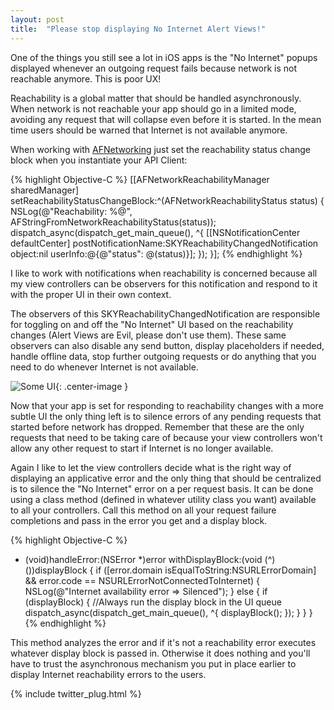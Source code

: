 ```yaml
---
layout: post
title:  "Please stop displaying No Internet Alert Views!"
---
```

One of the things you still see a lot in iOS apps is the "No Internet" popups displayed whenever an outgoing request fails because network is not reachable anymore. This is poor UX!

Reachability is a global matter that should be handled asynchronously. When network is not reachable your app should go in a limited mode, avoiding any request that will collapse even before it is started. In the mean time users should be warned that Internet is not available anymore.

When working with [AFNetworking](https://github.com/AFNetworking/AFNetworking) just set the reachability status change block when you instantiate your API Client:

{% highlight Objective-C %}
[[AFNetworkReachabilityManager sharedManager] setReachabilityStatusChangeBlock:^(AFNetworkReachabilityStatus status) {
            NSLog(@"Reachability: %@", AFStringFromNetworkReachabilityStatus(status));
            dispatch_async(dispatch_get_main_queue(), ^{
                [[NSNotificationCenter defaultCenter] postNotificationName:SKYReachabilityChangedNotification object:nil userInfo:@{@"status": @(status)}];
            });
}];
{% endhighlight %}

I like to work with notifications when reachability is concerned because all my view controllers can be observers for this notification and respond to it with the proper UI in their own context.

The observers of this SKYReachabilityChangedNotification are responsible for toggling on and off the "No Internet" UI based on the reachability changes (Alert Views are Evil, please don't use them).
These same observers can also disable any send button, display placeholders if needed, handle offline data, stop further outgoing requests or do anything that you need to do whenever Internet is not available.

![Some UI](http://planning.omts.fr/SugarFree/nointernetconnection.png){: .center-image }

Now that your app is set for responding to reachability changes with a more subtle UI the only thing left is to silence errors of any pending requests that started before network has dropped. Remember that these are the only requests that need to be taking care of because your view controllers won't allow any other request to start if Internet is no longer available.

Again I like to let the view controllers decide what is the right way of displaying an applicative error and the only thing that should be centralized is to silence the "No Internet" error on a per request basis.
It can be done using a class method (defined in whatever utility class you want) available to all your controllers. Call this method on all your request failure completions and pass in the error you get and a display block.

{% highlight Objective-C %}
+ (void)handleError:(NSError *)error withDisplayBlock:(void (^)())displayBlock {
    if ([error.domain isEqualToString:NSURLErrorDomain] && error.code == NSURLErrorNotConnectedToInternet) {
        NSLog(@"Internet availability error => Silenced");
     }
     else {
         if (displayBlock) {
             //Always run the display block in the UI queue
             dispatch_async(dispatch_get_main_queue(), ^{
                 displayBlock();
             });
         }
     }
}
{% endhighlight %}

This method analyzes the error and if it's not a reachability error executes whatever display block is passed in. Otherwise it does nothing and you'll have to trust the asynchronous mechanism you put in place earlier to display Internet reachability errors to the users.

{% include twitter_plug.html %}
